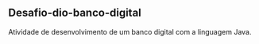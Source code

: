 ## Desafio-dio-banco-digital
Atividade de desenvolvimento de um banco digital com a linguagem Java.
